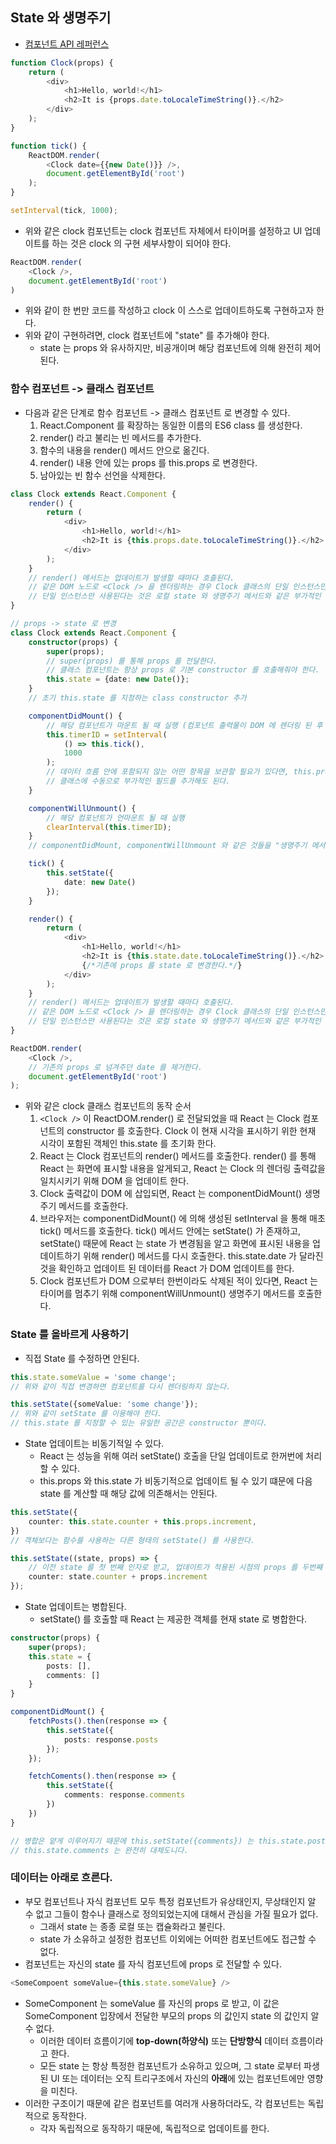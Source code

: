 ## State 와 생명주기

* [컴포넌트 API 레퍼런스](https://ko.reactjs.org/docs/react-component.html)

```typescript jsx
function Clock(props) {
    return (
        <div>
            <h1>Hello, world!</h1>
            <h2>It is {props.date.toLocaleTimeString()}.</h2>
        </div>
    );
}

function tick() {
    ReactDOM.render(
        <Clock date={{new Date()}} />,
        document.getElementById('root')
    );
}

setInterval(tick, 1000);
```

* 위와 같은 clock 컴포넌트는 clock 컴포넌트 자체에서 타이머를 설정하고 UI 업데이트를 하는 것은 clock 의 구현 세부사항이 되어야 한다.

```typescript jsx
ReactDOM.render(
    <Clock />,
    document.getElementById('root')
)
```

* 위와 같이 한 번만 코드를 작성하고 clock 이 스스로 업데이트하도록 구현하고자 한다.
* 위와 같이 구현하려면, clock 컴포넌트에 "state" 를 추가해야 한다.
    * state 는 props 와 유사하지만, 비공개이며 해당 컴포넌트에 의해 완전히 제어된다.
    
### 함수 컴포넌트 -> 클래스 컴포넌트

* 다음과 같은 단계로 함수 컴포넌트 -> 클래스 컴포넌트 로 변경할 수 있다.
    1. React.Component 를 확장하는 동일한 이름의 ES6 class 를 생성한다.
    2. render() 라고 불리는 빈 메서드를 추가한다.
    3. 함수의 내용을 render() 메서드 안으로 옮긴다.
    4. render() 내용 안에 있는 props 를 this.props 로 변경한다.
    5. 남아있는 빈 함수 선언을 삭제한다.

```typescript jsx
class Clock extends React.Component {
    render() {
        return (
            <div>
                <h1>Hello, world!</h1>
                <h2>It is {this.props.date.toLocaleTimeString()}.</h2>
            </div>
        );
    }
    // render() 메서드는 업데이트가 발생할 때마다 호출된다.
    // 같은 DOM 노드로 <Clock /> 을 렌더링하는 경우 Clock 클래스의 단일 인스턴스만 사용한다.
    // 단일 인스턴스만 사용된다는 것은 로컬 state 와 생명주기 메서드와 같은 부가적인 기능을 사용할 수 있게 해준다.
}

// props -> state 로 변경
class Clock extends React.Component {
    constructor(props) {
        super(props);
        // super(props) 를 통해 props 를 전달한다.
        // 클래스 컴포넌트는 항상 props 로 기본 constructor 를 호출해줘야 한다.
        this.state = {date: new Date()};
    }
    // 초기 this.state 를 지정하는 class constructor 추가

    componentDidMount() {
        // 해당 컴포넌트가 마운트 될 때 실행 (컴포넌트 출력물이 DOM 에 렌더링 된 후 실행된다.)
        this.timerID = setInterval(
            () => this.tick(),
            1000
        );
        // 데이터 흐름 안에 포함되지 않는 어떤 항목을 보관할 필요가 있다면, this.props / this.state 가 아닌
        // 클래스에 수동으로 부가적인 필드를 추가해도 된다.
    }

    componentWillUnmount() {
        // 해당 컴포넌트가 언마운트 될 때 실행
        clearInterval(this.timerID);
    }
    // componentDidMount, componentWillUnmount 와 같은 것들을 "생명주기 메서드" 라고 한다.

    tick() {
        this.setState({
            date: new Date()
        });
    }

    render() {
        return (
            <div>
                <h1>Hello, world!</h1>
                <h2>It is {this.state.date.toLocaleTimeString()}.</h2>
                {/*기존에 props 를 state 로 변경한다.*/}
            </div>
        );
    }
    // render() 메서드는 업데이트가 발생할 때마다 호출된다.
    // 같은 DOM 노드로 <Clock /> 을 렌더링하는 경우 Clock 클래스의 단일 인스턴스만 사용한다.
    // 단일 인스턴스만 사용된다는 것은 로컬 state 와 생명주기 메서드와 같은 부가적인 기능을 사용할 수 있게 해준다.
}

ReactDOM.render(
    <Clock />,
    // 기존의 props 로 넘겨주던 date 를 제거한다.
    document.getElementById('root')
);
```

* 위와 같은 clock 클래스 컴포넌트의 동작 순서
    1. `<Clock />` 이 ReactDOM.render() 로 전달되었을 때 React 는 Clock 컴포넌트의 constructor 를 호출한다.
       Clock 이 현재 시각을 표시하기 위한 현재 시각이 포함된 객체인 this.state 를 초기화 한다.
    2. React 는 Clock 컴포넌트의 render() 메서드를 호출한다.
       render() 를 통해 React 는 화면에 표시할 내용을 알게되고, React 는 Clock 의 렌더링 출력값을 일치시키기 위해 DOM 을 업데이트 한다.
    3. Clock 출력값이 DOM 에 삽입되면, React 는 componentDidMount() 생명주기 메서드를 호출한다.
    4. 브라우저는 componentDidMount() 에 의해 생성된 setInterval 을 통해 매초 tick() 메서드를 호출한다.
       tick() 메서드 안에는 setState() 가 존재하고, setState() 때문에 React 는 state 가 변경됨을 알고 화면에 표시된 내용을 업데이트하기 위해 render() 메서드를 다시 호출한다.
       this.state.date 가 달라진 것을 확인하고 업데이트 된 데이터를 React 가 DOM 업데이트를 한다.
    5. Clock 컴포넌트가 DOM 으로부터 한번이라도 삭제된 적이 있다면, React 는 타이머를 멈추기 위해 componentWillUnmount() 생명주기 메서드를 호출한다.
    
### State 를 올바르게 사용하기

* 직접 State 를 수정하면 안된다.

```typescript jsx
this.state.someValue = 'some change';
// 위와 같이 직접 변경하면 컴포넌트를 다시 렌더링하지 않는다.

this.setState({someValue: 'some change'});
// 위와 같이 setState 를 이용해야 한다.
// this.state 를 지정할 수 있는 유일한 공간은 constructor 뿐이다.
``` 

* State 업데이트는 비동기적일 수 있다.
    * React 는 성능을 위해 여러 setState() 호출을 단일 업데이트로 한꺼번에 처리할 수 있다.
    * this.props 와 this.state 가 비동기적으로 업데이트 될 수 있기 떄문에 다음 state 를 계산할 때 해당 값에 의존해서는 안된다.

```typescript jsx
this.setState({
    counter: this.state.counter + this.props.increment,
})
// 객체보다는 함수를 사용하는 다른 형태의 setState() 를 사용한다.

this.setState((state, props) => {
    // 이전 state 를 첫 번째 인자로 받고, 업데이트가 적용된 시점의 props 를 두번째 인자를 받는 setState
    counter: state.counter + props.increment
});
```

* State 업데이트는 병합된다.
    * setState() 를 호출할 때 React 는 제공한 객체를 현재 state 로 병합한다.

```typescript jsx
constructor(props) {
    super(props);
    this.state = {
        posts: [],
        comments: []
    }
}

componentDidMount() {
    fetchPosts().then(response => {
        this.setState({
            posts: response.posts
        });
    });

    fetchComents().then(response => {
        this.setState({
            comments: response.comments
        })
    })
}

// 병합은 얕게 이루어지기 때문에 this.setState({comments}) 는 this.state.posts 에 영향을 주지 않지만,
// this.state.comments 는 완전히 대체도니다.
```

### 데이터는 아래로 흐른다.

* 부모 컴포넌트나 자식 컴포넌트 모두 특정 컴포넌트가 유상태인지, 무상태인지 알 수 없고 그들이 함수나 클래스로 정의되었는지에 대해서 관심을 가질 필요가 없다.
    * 그래서 state 는 종종 로컬 또는 캡슐화라고 불린다.
    * state 가 소유하고 설정한 컴포넌트 이외에는 어떠한 컴포넌트에도 접근할 수 없다.
* 컴포넌트는 자신의 state 를 자식 컴포넌트에 props 로 전달할 수 있다.

```typescript jsx
<SomeCompoent someValue={this.state.someValue} />
```

* SomeComponent 는 someValue 를 자신의 props 로 받고, 이 값은 SomeComponent 입장에서 전달한 부모의 props 의 값인지 state 의 값인지 알 수 없다.
    * 이러한 데이터 흐름이기에 **top-down(하양식)** 또는 **단방향식** 데이터 흐름이라고 한다.
    * 모든 state 는 항상 특정한 컴포넌트가 소유하고 있으며, 그 state 로부터 파생된 UI 또는 데이터는 오직 트리구조에서 자신의 **아래**에 있는 컴포넌트에만 영향을 미친다.
* 이러한 구조이기 때문에 같은 컴포넌트를 여러개 사용하더라도, 각 컴포넌트는 독립적으로 동작한다.
    * 각자 독립적으로 동작하기 때문에, 독립적으로 업데이트를 한다.
